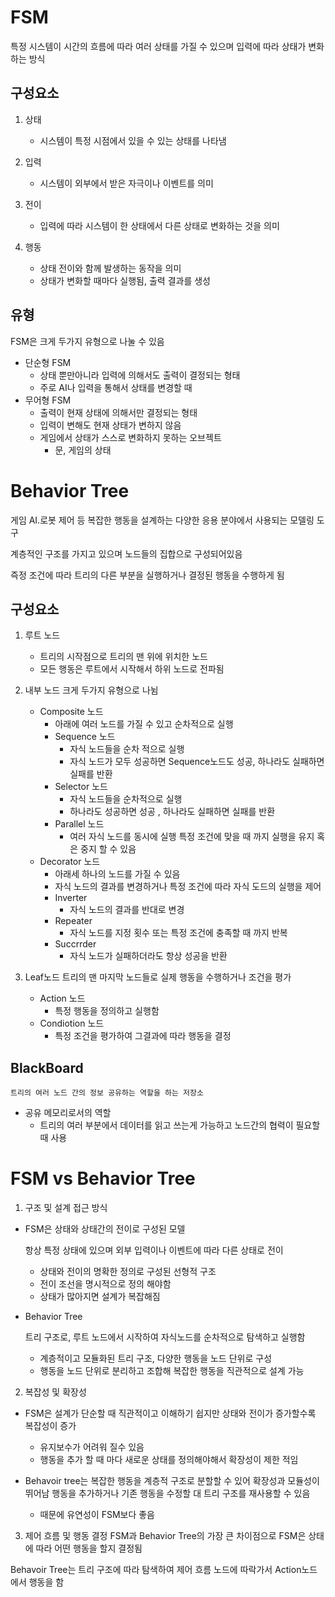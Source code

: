 # FSM
특정 시스템이 시간의 흐름에 따라 여러 상태를 가질 수 있으며 입력에 따라 상태가 변화하는 방식

## 구성요소
1. 상태
    - 시스템이 특정 시점에서 있을 수 있는 상태를 나타냄

2. 입력
    - 시스템이 외부에서 받은 자극이나 이벤트를 의미

3. 전이 
    - 입력에 따라 시스템이 한 상태에서 다른 상태로 변화하는 것을 의미

4. 행동
    - 상태 전이와 함께 발생하는 동작을 의미
    - 상태가 변화할 때마다 실행됨, 출력 결과를 생성

## 유형
FSM은 크게 두가지 유형으로 나눌 수 있음
- 단순형 FSM 
    - 상태 뿐만아니라 입력에 의해서도 출력이 결정되는 형태
    - 주로 AI나 입력을 통해서 상태를 변경할 때
- 무어형 FSM
    - 출력이 현재 상태에 의해서만 결정되는 형태
    - 입력이 변해도 현재 상태가 변하지 않음
    - 게임에서 상태가 스스로 변화하지 못하는 오브젝트
        - 문, 게임의 상태

# Behavior Tree
게임 AI.로봇 제어 등 복잡한 행동을 설계하는 다양한 응용 분야에서 사용되는 모델링 도구

계층적인 구조를 가지고 있으며 노드들의 집합으로 구성되어있음

즉정 조건에 따라 트리의 다른 부분을 실행하거나 결정된 행동을 수행하게 됨

## 구성요소
1. 루트 노드
    - 트리의 시작점으로 트리의 맨 위에 위치한 노드
    - 모든 행동은 루트에서 시작해서 하위 노드로 전파됨

2. 내부 노드
    크게 두가지 유형으로 나뉨
    - Composite 노드
        - 아래에 여러 노드를 가질 수 있고 순차적으로 실행
        - Sequence 노드
            - 자식 노드들을 순차 적으로 실행
            - 자식 노드가 모두 성공하면 Sequence노드도 성공, 하나라도 실패하면 실패를 반환
        - Selector 노드
            - 자식 노드들을 순차적으로 실행
            - 하나라도 성공하면 성공 , 하나라도 실패하면 실패를 반환
        - Parallel 노드
            - 여러 자식 노드를 동시에 실행 특정 조건에 맞을 때 까지 실행을 유지 혹은 중지 할 수 있음
    - Decorator 노드
        - 아래세 하나의 노드를 가질 수 있음
        - 자식 노드의 결과를 변경하거나 특정 조건에 따라 자식 도드의 실행을 제어
        - Inverter
            - 자식 노드의 결과를 반대로 변경
        - Repeater
            - 자식 노드를 지정 횟수 또는 특정 조건에 충족할 때 까지 반복
        - Succrrder
            - 자식 노드가 실패하더라도 항상 성공을 반환

3. Leaf노드
    트리의 맨 마지막 노드들로 실제 행동을 수행하거나 조건을 평가
    - Action 노드 
        - 특정 행동을 정의하고 실행함
    - Condiotion 노드
        - 특정 조건을 평가하여 그결과에 따라 행동을 결정

## BlackBoard
    트리의 여러 노드 간의 정보 공유하는 역할을 하는 저장소
- 공유 메모리로서의 역할
    - 트리의 여러 부분에서 데이터를 읽고 쓰는게 가능하고 노드간의 협력이 필요할 때 사용

# FSM vs Behavior Tree
1. 구조 및 설계 접근 방식
- FSM은 상태와 상태간의 전이로 구성된 모델

    항상 특정 상태에 있으며 외부 입력이나 이벤트에 따라 다른 상태로 전이
    - 상태와 전이의 명확한 정의로 구성된 선형적 구조
    - 전이 조선을 명시적으로 정의 해야함
    - 상태가 많아지면 설계가 복잡해짐

- Behavior Tree

    트리 구조로, 루트 노드에서 시작하여 자식노드를 순차적으로 탐색하고 실행함
    - 계층적이고 모듈화된 트리 구조, 다양한 행동을 노드 단위로 구성
    - 행동을 노드 단위로 분리하고 조합해 복잡한 행동을 직관적으로 설계 가능

2. 복잡성 및 확장성
- FSM은 설계가 단순할 때 직관적이고 이해하기 쉽지만 상태와 전이가 증가할수록 복잡성이 증가
    - 유지보수가 어려워 질수 있음
    - 행동을 추가 할 때 마다 새로운 상태를 정의해야해서 확장성이 제한 적임

- Behavoir tree는 복잡한 행동을 계층적 구조로 분할할 수 있어 확장성과 모듈성이 뛰어남 행동을 추가하거나 기존 행동을 수정할 대 트리 구조를 재사용할 수 있음
    - 때문에 유연성이 FSM보다 좋음

3. 제어 흐름 및 행동 결정
FSM과 Behavior Tree의 가장 큰 차이점으로 FSM은 상태에 따라 어떤 행동을 할지 결정됨

Behavoir Tree는 트리 구조에 따라 탐색하여 제어 흐름 노드에 따락가서 Action노드에서 행동을 함